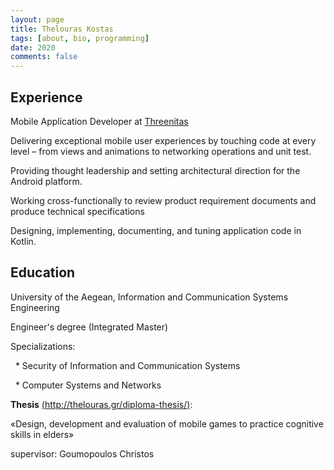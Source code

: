 ```yaml
---
layout: page
title: Thelouras Kostas
tags: [about, bio, programming]
date: 2020
comments: false
---
```

    

## Experience
Mobile Application Developer at [Threenitas](https://threenitas.com)

Delivering exceptional mobile user experiences by touching code at every level – from views and animations to networking operations and unit test.

Providing thought leadership and setting architectural direction for the Android platform.

Working cross-functionally to review product requirement documents and produce technical specifications

Designing, implementing, documenting, and tuning application code in Kotlin.


## Education

University of the Aegean, Information and Communication Systems Engineering

Engineer's degree (Integrated Master)

Specializations:

&nbsp;&nbsp;* Security of Information and Communication Systems

&nbsp;&nbsp;* Computer Systems and Networks


**Thesis** [(http://thelouras.gr/diploma-thesis/)](http://thelouras.gr/diploma-thesis/):

«Design, development and evaluation of mobile games to practice cognitive skills in elders»

supervisor: Goumopoulos Christos
